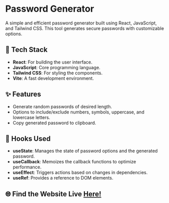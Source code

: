 # Password Generator

A simple and efficient password generator built using React, JavaScript, and Tailwind CSS. This tool generates secure passwords with customizable options.

## 🚀 Tech Stack

- **React**: For building the user interface.
- **JavaScript**: Core programming language.
- **Tailwind CSS**: For styling the components.
- **Vite**: A fast development environment.

## ✨ Features

- Generate random passwords of desired length.
- Options to include/exclude numbers, symbols, uppercase, and lowercase letters.
- Copy generated password to clipboard.

## 🔧 Hooks Used

- **useState**: Manages the state of password options and the generated password.
- **useCallback**: Memoizes the callback functions to optimize performance.
- **useEffect**: Triggers actions based on changes in dependencies.
- **useRef**: Provides a reference to DOM elements.

## 🌐 Find the Website Live [Here!](#)

